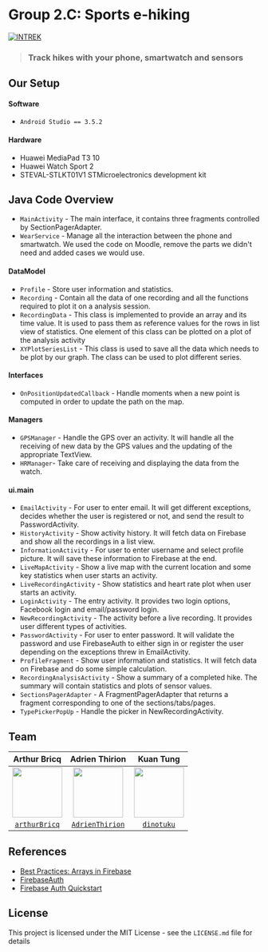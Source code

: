 Group 2.C: Sports e-hiking
===
[![INTREK](https://img.shields.io/badge/INTREK-Slides-orange?labelColor=ff8800&color=0077ff)](https://docs.google.com/presentation/d/10PvcYlJNrxE2XCZsByf9MExi5w1P5duuJiOohyVXyRc/edit?usp=sharing)

> ### Track hikes with your phone, smartwatch and sensors

## Our Setup

#### Software
* `Android Studio == 3.5.2`

#### Hardware
* Huawei MediaPad T3 10
* Huawei Watch Sport 2
* STEVAL-STLKT01V1 STMicroelectronics development kit

## Java Code Overview

* `MainActivity` - The main interface, it contains three fragments controlled by SectionPagerAdapter.
* `WearService` - Manage all the interaction between the phone and smartwatch. We used the code on Moodle, remove the parts we didn't need and added cases we would use.

#### DataModel
* `Profile` - Store user information and statistics.
* `Recording` - Contain all the data of one recording and all the functions required to plot it on a analysis session.
* `RecordingData` - This class is implemented to provide an array and its time value. It is used to pass them as reference values for the rows in list view of statistics. One element of this class can be plotted on a plot of the analysis activity
* `XYPlotSeriesList` - This class is used to save all the data which needs to be plot by our graph. The class can be used to plot different series.

#### Interfaces
* `OnPositionUpdatedCallback` - Handle moments when a new point is computed in order to update the path on the map.

#### Managers
* `GPSManager` - Handle the GPS over an activity. It will handle all the receiving of new data by the GPS values and the updating of the appropriate TextView. 
* `HRManager`- Take care of receiving and displaying the data from the watch.

#### ui.main
* `EmailActivity` - For user to enter email. It will get different exceptions, decides whether the user is registered or not, and send the result to PasswordActivity.
* `HistoryActivity` - Show activity history. It will fetch data on Firebase and show all the recordings in a list view.
* `InformationActivity` - For user to enter username and select profile picture. It will save these information to Firebase at the end.
* `LiveMapActivity` - Show a live map with the current location and some key statistics when user starts an activity.
* `LiveRecordingActivity` - Show statistics and heart rate plot when user starts an activity.
* `LoginActivity` - The entry activity. It provides two login options, Facebook login and email/password login.
* `NewRecordingActivity` - The activity before a live recording. It provides user different types of activities.
* `PasswordActivity` - For user to enter password. It will validate the password and use FirebaseAuth to either sign in or register the user depending on the exceptions threw in EmailActivity.
* `ProfileFragment` - Show user information and statistics. It will fetch data on Firebase and do some simple calculation.
* `RecordingAnalysisActivity` - Show a summary of a completed hike. The summary will contain statistics and plots of sensor values.
* `SectionsPagerAdapter` - A FragmentPagerAdapter that returns a fragment corresponding to one of the sections/tabs/pages.
* `TypePickerPopUp` - Handle the picker in NewRecordingActivity.

## Team

| Arthur Bricq | Adrien Thirion | Kuan Tung |
| :---: |:---:| :---:|
| <img src="https://scontent.ftpe7-1.fna.fbcdn.net/v/t1.0-1/p320x320/58384228_2796106190430223_6880243506011439104_n.jpg?_nc_cat=100&_nc_ohc=IyTrcDxQazsAQnU_g7mzZJ8_bmezn-iPgOUXvfvHdbi46m4-ymBXmAFCw&_nc_ht=scontent.ftpe7-1.fna&oh=1c94d3eaa8f6e7059e75fd1cfd814509&oe=5EAA7F99" width=100> | <img src="https://scontent.ftpe7-4.fna.fbcdn.net/v/t1.0-1/p320x320/69374738_1666631240136834_9156000338036129792_n.jpg?_nc_cat=101&_nc_ohc=KFL8NJ_Nl4oAQmPUB1LYeaWJk233z0s3qBAM7zTzOp4BgQxWOXmuXImUQ&_nc_ht=scontent.ftpe7-4.fna&oh=9489c4736b58dcf438959d7c3d90b08e&oe=5E9F979D" width=100> | <img src="https://scontent.ftpe7-3.fna.fbcdn.net/v/t1.0-1/p320x320/44598597_2395336093814687_5861457721299042304_o.jpg?_nc_cat=108&_nc_ohc=S9RMSb64YhoAQkGyn-scFiV2xMyg6XZIv2dDWvzZXFz29QswtojFaU-Ww&_nc_ht=scontent.ftpe7-3.fna&oh=5f0d1fd5c995b718238bd81a7d123faf&oe=5E9D09A9" width=100>  |
| <a href="https://github.com/arthurBricq" target="_blank">`arthurBricq`</a> | <a href="https://github.com/AdrienThirion" target="_blank">`AdrienThirion`</a> | <a href="https://github.com/dinotuku" target="_blank">`dinotuku`</a> |

## References

* [Best Practices: Arrays in Firebase](https://firebase.googleblog.com/2014/04/best-practices-arrays-in-firebase.html)
* [FirebaseAuth](https://firebase.google.com/docs/reference/android/com/google/firebase/auth/FirebaseAuth)
* [Firebase Auth Quickstart](https://github.com/firebase/quickstart-android/tree/5d87d878ea54daa2a3987d00724af28d605eab1d/auth)

## License

This project is licensed under the MIT License - see the `LICENSE.md` file for details
